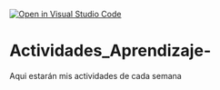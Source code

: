 [![Open in Visual Studio Code](https://classroom.github.com/assets/open-in-vscode-c66648af7eb3fe8bc4f294546bfd86ef473780cde1dea487d3c4ff354943c9ae.svg)](https://classroom.github.com/online_ide?assignment_repo_id=8460178&assignment_repo_type=AssignmentRepo)
# Actividades_Aprendizaje-
Aqui estarán mis actividades de cada semana
